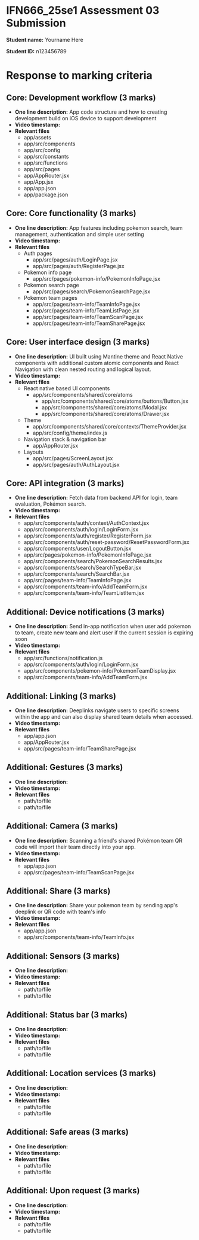 # IFN666_25se1 Assessment 03 Submission

**Student name:** Yourname Here

**Student ID:** n123456789

# Response to marking criteria

## Core: Development workflow (3 marks)

- **One line description:** App code structure and how to creating development build on iOS device to support development
- **Video timestamp:**
- **Relevant files**
  - app/assets
  - app/src/components
  - app/src/config
  - app/src/constants
  - app/src/functions
  - app/src/pages
  - app/AppRouter.jsx
  - app/App.jsx
  - app/app.json
  - app/package.json

## Core: Core functionality (3 marks)

- **One line description:** App features including pokemon search, team management, authentication and simple user setting
- **Video timestamp:**
- **Relevant files**
  - Auth pages
    - app/src/pages/auth/LoginPage.jsx
    - app/src/pages/auth/RegisterPage.jsx
  - Pokemon info page
    - app/src/pages/pokemon-info/PokemonInfoPage.jsx
  - Pokemon search page
    - app/src/pages/search/PokemonSearchPage.jsx
  - Pokemon team pages
    - app/src/pages/team-info/TeamInfoPage.jsx
    - app/src/pages/team-info/TeamListPage.jsx
    - app/src/pages/team-info/TeamScanPage.jsx
    - app/src/pages/team-info/TeamSharePage.jsx

## Core: User interface design (3 marks)

- **One line description:** UI built using Mantine theme and React Native components with additional custom atomic components and React Navigation with clean nested routing and logical layout.
- **Video timestamp:**
- **Relevant files**
  - React native based UI components
    - app/src/components/shared/core/atoms
      - app/src/components/shared/core/atoms/buttons/Button.jsx
      - app/src/components/shared/core/atoms/Modal.jsx
      - app/src/components/shared/core/atoms/Drawer.jsx
  - Theme
    - app/src/components/shared/core/contexts/ThemeProvider.jsx
    - app/src/config/theme/index.js
  - Navigation stack & navigation bar
    - app/AppRouter.jsx
  - Layouts
    - app/src/pages/ScreenLayout.jsx
    - app/src/pages/auth/AuthLayout.jsx

## Core: API integration (3 marks)

- **One line description:** Fetch data from backend API for login, team evaluation, Pokémon search.
- **Video timestamp:**
- **Relevant files**
  - app/src/components/auth/context/AuthContext.jsx
  - app/src/components/auth/login/LoginForm.jsx
  - app/src/components/auth/register/RegisterForm.jsx
  - app/src/components/auth/reset-password/ResetPasswordForm.jsx
  - app/src/components/user/LogoutButton.jsx
  - app/src/pages/pokemon-info/PokemonInfoPage.jsx
  - app/src/components/search/PokemonSearchResults.jsx
  - app/src/components/search/SearchTypeBar.jsx
  - app/src/components/search/SearchBar.jsx
  - app/src/pages/team-info/TeamInfoPage.jsx
  - app/src/components/team-info/AddTeamForm.jsx
  - app/src/components/team-info/TeamListItem.jsx

## Additional: Device notifications (3 marks)

- **One line description:** Send in-app notification when user add pokemon to team, create new team and alert user if the current session is expiring soon
- **Video timestamp:**
- **Relevant files**
  - app/src/functions/notification.js
  - app/src/components/auth/login/LoginForm.jsx
  - app/src/components/pokemon-info/PokemonTeamDisplay.jsx
  - app/src/components/team-info/AddTeamForm.jsx

## Additional: Linking (3 marks)

- **One line description:** Deeplinks navigate users to specific screens within the app and can also display shared team details when accessed.
- **Video timestamp:**
- **Relevant files**
  - app/app.json
  - app/AppRouter.jsx
  - app/src/pages/team-info/TeamSharePage.jsx

## Additional: Gestures (3 marks)

- **One line description:**
- **Video timestamp:**
- **Relevant files**
  - path/to/file
  - path/to/file

## Additional: Camera (3 marks)

- **One line description:** Scanning a friend's shared Pokémon team QR code will import their team directly into your app.
- **Video timestamp:**
- **Relevant files**
  - app/app.json
  - app/src/pages/team-info/TeamScanPage.jsx

## Additional: Share (3 marks)

- **One line description:** Share your pokemon team by sending app's deeplink or QR code with team's info
- **Video timestamp:**
- **Relevant files**
  - app/app.json
  - app/src/components/team-info/TeamInfo.jsx

## Additional: Sensors (3 marks)

- **One line description:**
- **Video timestamp:**
- **Relevant files**
  - path/to/file
  - path/to/file

## Additional: Status bar (3 marks)

- **One line description:**
- **Video timestamp:**
- **Relevant files**
  - path/to/file
  - path/to/file

## Additional: Location services (3 marks)

- **One line description:**
- **Video timestamp:**
- **Relevant files**
  - path/to/file
  - path/to/file

## Additional: Safe areas (3 marks)

- **One line description:**
- **Video timestamp:**
- **Relevant files**
  - path/to/file
  - path/to/file

## Additional: Upon request (3 marks)

- **One line description:**
- **Video timestamp:**
- **Relevant files**
  - path/to/file
  - path/to/file

